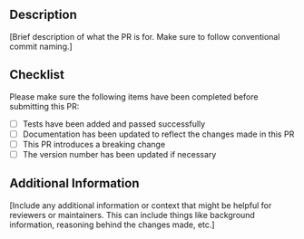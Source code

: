 ## Description

[Brief description of what the PR is for. Make sure to follow conventional commit naming.]

## Checklist

Please make sure the following items have been completed before submitting this PR:

-   [ ] Tests have been added and passed successfully
-   [ ] Documentation has been updated to reflect the changes made in this PR
-   [ ] This PR introduces a breaking change
-   [ ] The version number has been updated if necessary

## Additional Information

[Include any additional information or context that might be helpful for reviewers or maintainers. This can include things like background information, reasoning behind the changes made, etc.]

